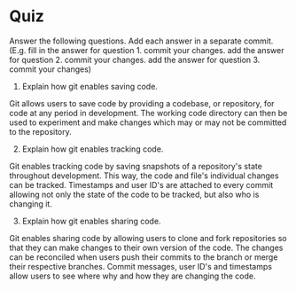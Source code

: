 # Quiz

Answer the following questions. Add each answer in a separate commit. (E.g. fill in the answer for question 1. commit your changes. add the answer for question 2. commit your changes. add the answer for question 3. commit your changes)

1. Explain how git enables saving code.

Git allows users to save code by providing a codebase, or repository, for code at any period in development. The working code directory can then be used to experiment and make changes which may or may not be committed to the repository.

2. Explain how git enables tracking code.

Git enables tracking code by saving snapshots of a repository's state throughout development. This way, the code and file's individual changes can be tracked. Timestamps and user ID's are attached to every commit allowing not only the state of the code to be tracked, but also who is changing it.

3. Explain how git enables sharing code.

Git enables sharing code by allowing users to clone and fork repositories so that they can make changes to their own version of the code. The changes can be reconciled when users push their commits to the branch or merge their respective branches. Commit messages, user ID's and timestamps allow users to see where why and how they are changing the code.
